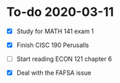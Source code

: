 # To-do 2020-03-11

- [X] Study for MATH 141 exam 1
- [X] Finish CISC 190 Perusalls
- [ ] Start reading ECON 121 chapter 6
- [X] Deal with the FAFSA issue

